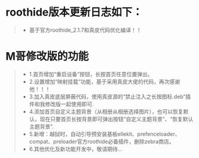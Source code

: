 # roothide版本更新日志如下：

> - 基于官方roothide_2.1.7和真皮代码优化编译！！

# M哥修改版的功能

> - 1.首页增加“重启设备”按钮，长按首页任意位置弹出。
> - 2.设置增加“映射挂载”功能，基于采用真皮大佬的代码，再次感谢他！！！
> - 3.加入真皮底层屏蔽代码，使用真皮源的“禁止注入之长按图标.deb”插件和我修改版一起使用即可.
> - 4.添加首页自定义主题背景（从相册从相册选择图片），也可以恢复默认，现在只要首页长按背景即可弹出按钮“自定义主题背景”、“恢复默认主题背景”.
> - 5.新增：越狱时，自动引导预安装基板ellekit、prefenceloader、compat、preloader官方roothide必备插件，删除zebra商店。
> - 6.其他优化及新功能开发中，敬请期待...
